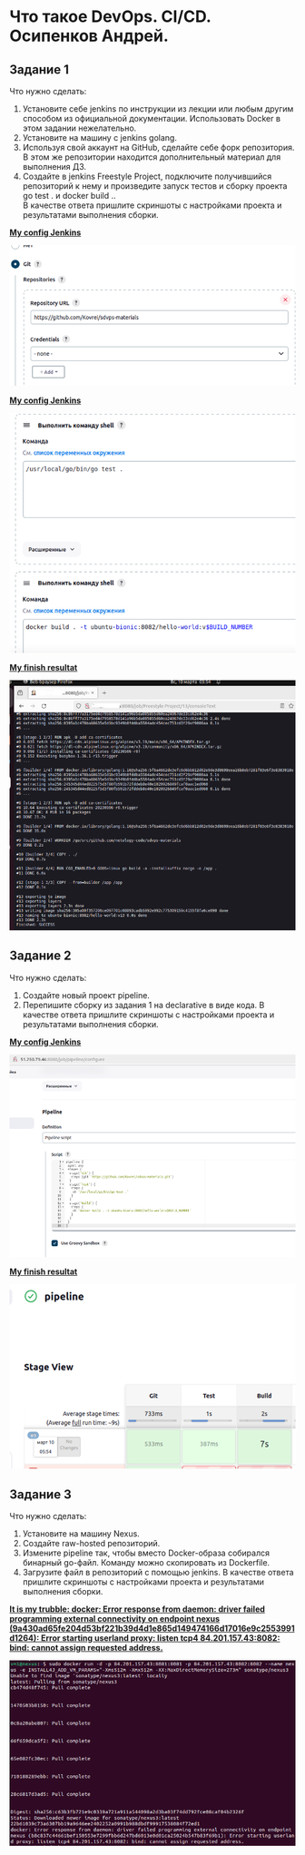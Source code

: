 # Что такое DevOps. СI/СD. Осипенков Андрей.
## Задание 1
Что нужно сделать:

1. Установите себе jenkins по инструкции из лекции или любым другим способом из официальной документации. Использовать Docker в этом задании нежелательно.
2. Установите на машину с jenkins golang.
3. Используя свой аккаунт на GitHub, сделайте себе форк репозитория. В этом же репозитории находится дополнительный материал для выполнения ДЗ.
4. Создайте в jenkins Freestyle Project, подключите получившийся репозиторий к нему и произведите запуск тестов и сборку проекта go test . и docker build ..  
В качестве ответа пришлите скриншоты с настройками проекта и результатами выполнения сборки.

**<ins>My config Jenkins<ins>**

![alt text](https://raw.githubusercontent.com/Kovrei/8-02/main/screenshots/1.1-config.PNG)

**<ins>My config Jenkins<ins>**

![alt text](https://raw.githubusercontent.com/Kovrei/8-02/main/screenshots/1.2-config.PNG)

**<ins>My finish resultat<ins>**

![alt text](https://raw.githubusercontent.com/Kovrei/8-02/main/screenshots/1-fin.PNG)

## Задание 2
Что нужно сделать:

1. Создайте новый проект pipeline.
2. Перепишите сборку из задания 1 на declarative в виде кода. 
В качестве ответа пришлите скриншоты с настройками проекта и результатами выполнения сборки.

**<ins>My config Jenkins<ins>**

![alt text](https://raw.githubusercontent.com/Kovrei/8-02/main/screenshots/2.1-config.PNG)

**<ins>My finish resultat<ins>**

![alt text](https://raw.githubusercontent.com/Kovrei/8-02/main/screenshots/2.2-finish.PNG)

## Задание 3
Что нужно сделать:

1. Установите на машину Nexus.
2. Создайте raw-hosted репозиторий.
3. Измените pipeline так, чтобы вместо Docker-образа собирался бинарный go-файл. Команду можно скопировать из Dockerfile.
4. Загрузите файл в репозиторий с помощью jenkins. 
В качестве ответа пришлите скриншоты с настройками проекта и результатами выполнения сборки.

**<ins>It is my trubble:
docker: Error response from daemon: driver failed programming external connectivity on endpoint nexus (9a430ad65fe204d53bf221b39d4d1e865d149474166d17016e9c2553991d1264): 
Error starting userland proxy: listen tcp4 84.201.157.43:8082: bind: cannot assign requested address.<ins>**

![alt text](https://raw.githubusercontent.com/Kovrei/8-02/main/screenshots/3.1%20truble.PNG)
